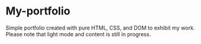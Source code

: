 # My-portfolio
Simple portfolio created with pure HTML, CSS, and DOM to exhibit my work.<br/>
Please note that light mode and content is still in progress.
